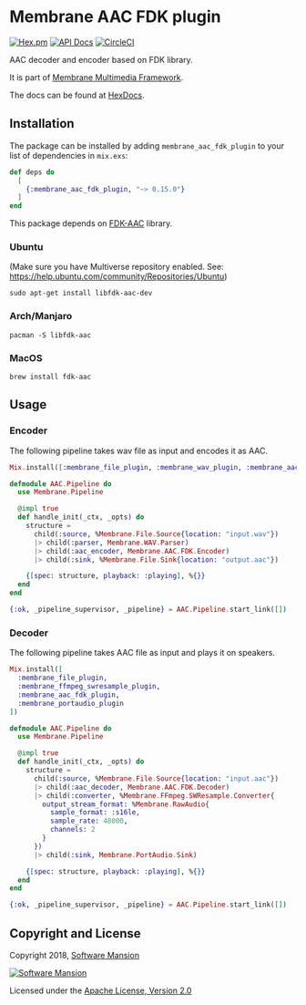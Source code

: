 # Membrane AAC FDK plugin

[![Hex.pm](https://img.shields.io/hexpm/v/membrane_aac_fdk_plugin.svg)](https://hex.pm/packages/membrane_aac_fdk_plugin)
[![API Docs](https://img.shields.io/badge/api-docs-yellow.svg?style=flat)](https://hexdocs.pm/membrane_aac_fdk_plugin/)
[![CircleCI](https://circleci.com/gh/membraneframework/membrane_aac_fdk_plugin.svg?style=svg)](https://circleci.com/gh/membraneframework/membrane_aac_fdk_plugin)

AAC decoder and encoder based on FDK library.

It is part of [Membrane Multimedia Framework](https://membraneframework.org).

The docs can be found at [HexDocs](https://hexdocs.pm/membrane_aac_fdk_plugin).

## Installation

The package can be installed by adding `membrane_aac_fdk_plugin` to your list of dependencies in `mix.exs`:

```elixir
def deps do
  [
	{:membrane_aac_fdk_plugin, "~> 0.15.0"}
  ]
end
```

This package depends on [FDK-AAC](https://github.com/mstorsjo/fdk-aac) library.

### Ubuntu

(Make sure you have Multiverse repository enabled. See: <https://help.ubuntu.com/community/Repositories/Ubuntu>)

```
sudo apt-get install libfdk-aac-dev
```

### Arch/Manjaro

```
pacman -S libfdk-aac
```

### MacOS

```
brew install fdk-aac
```

## Usage

### Encoder  

The following pipeline takes wav file as input and encodes it as AAC.

```elixir
Mix.install([:membrane_file_plugin, :membrane_wav_plugin, :membrane_aac_fdk_plugin])

defmodule AAC.Pipeline do
  use Membrane.Pipeline

  @impl true
  def handle_init(_ctx, _opts) do
    structure = 
      child(:source, %Membrane.File.Source{location: "input.wav"})
      |> child(:parser, Membrane.WAV.Parser)
      |> child(:aac_encoder, Membrane.AAC.FDK.Encoder)
      |> child(:sink, %Membrane.File.Sink{location: "output.aac"})

    {[spec: structure, playback: :playing], %{}}
  end
end

{:ok, _pipeline_supervisor, _pipeline} = AAC.Pipeline.start_link([])
```

### Decoder

The following pipeline takes AAC file as input and plays it on speakers.

```elixir
Mix.install([
  :membrane_file_plugin,
  :membrane_ffmpeg_swresample_plugin,
  :membrane_aac_fdk_plugin, 
  :membrane_portaudio_plugin
])

defmodule AAC.Pipeline do
  use Membrane.Pipeline

  @impl true
  def handle_init(_ctx, _opts) do
    structure =
      child(:source, %Membrane.File.Source{location: "input.aac"})
      |> child(:aac_decoder, Membrane.AAC.FDK.Decoder)
      |> child(:converter, %Membrane.FFmpeg.SWResample.Converter{
        output_stream_format: %Membrane.RawAudio{
          sample_format: :s16le,
          sample_rate: 48000,
          channels: 2
        }
      })
      |> child(:sink, Membrane.PortAudio.Sink)

    {[spec: structure, playback: :playing], %{}}
  end
end

{:ok, _pipeline_supervisor, _pipeline} = AAC.Pipeline.start_link([])
```

## Copyright and License

Copyright 2018, [Software Mansion](https://swmansion.com/?utm_source=git&utm_medium=readme&utm_campaign=membrane)

[![Software Mansion](https://logo.swmansion.com/logo?color=white&variant=desktop&width=200&tag=membrane-github)](https://swmansion.com/?utm_source=git&utm_medium=readme&utm_campaign=membrane)

Licensed under the [Apache License, Version 2.0](LICENSE)
